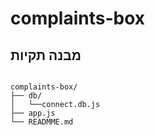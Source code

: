 # complaints-box

## מבנה תקיות 

```

complaints-box/
├── db/
│   └──connect.db.js
├── app.js
└── READMME.md